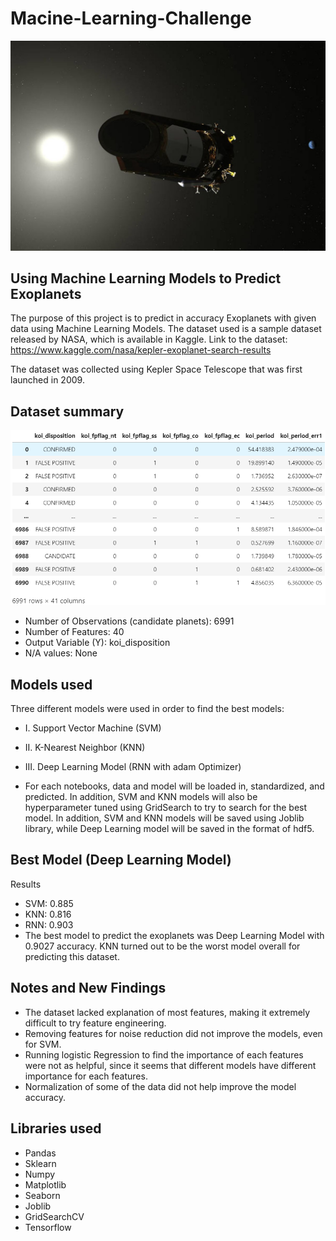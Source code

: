 # Macine-Learning-Challenge
![](kepler.jpg)
## Using Machine Learning Models to Predict Exoplanets

The purpose of this project is to predict in accuracy Exoplanets with given data using Machine Learning Models. 
The dataset used is a sample dataset released by NASA, which is available in Kaggle.
Link to the dataset: https://www.kaggle.com/nasa/kepler-exoplanet-search-results

The dataset was collected using Kepler Space Telescope that was first launched in 2009.

## Dataset summary
![](data_summary.png)

* Number of Observations (candidate planets): 6991
* Number of Features: 40
* Output Variable (Y): koi_disposition
* N/A values: None

## Models used

Three different models were used in order to find the best models:
* I.   Support Vector Machine (SVM)
* II.  K-Nearest Neighbor (KNN)
* III. Deep Learning Model (RNN with adam Optimizer)

* For each notebooks, data and model will be loaded in, standardized, and predicted. In addition, SVM and KNN models will also be hyperparameter tuned using GridSearch to try to search for the best model. In addition, SVM and KNN models will be saved using Joblib library, while Deep Learning model will be saved in the format of hdf5.

## Best Model (Deep Learning Model)
Results
  * SVM: 0.885
  * KNN: 0.816
  * RNN: 0.903
* The best model to predict the exoplanets was Deep Learning Model with 0.9027 accuracy. KNN turned out to be the worst model overall for predicting this dataset.

## Notes and New Findings
* The dataset lacked explanation of most features, making it extremely difficult to try feature engineering.
* Removing features for noise reduction did not improve the models, even for SVM.
* Running logistic Regression to find the importance of each features were not as helpful, since it seems that different models have different importance for each features.
* Normalization of some of the data did not help improve the model accuracy.

## Libraries used
* Pandas
* Sklearn
* Numpy
* Matplotlib
* Seaborn
* Joblib
* GridSearchCV
* Tensorflow
